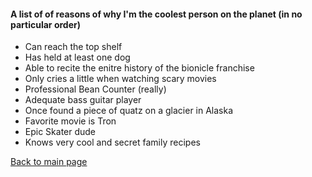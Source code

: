 #### A list of of reasons of why I'm the coolest person on the planet (in no particular order)

* Can reach the top shelf
* Has held at least one dog
* Able to recite the enitre history of the bionicle franchise
* Only cries a little when watching scary movies 
* Professional Bean Counter (really)
* Adequate bass guitar player
* Once found a piece of quatz on a glacier in Alaska
* Favorite movie is Tron
* Epic Skater dude
* Knows very cool and secret family recipes

[Back to main page](https://github.com/Axelflow/Axelflow/blob/76803ee4d581c80f62cb993a2defb971d6979532/README.md)
